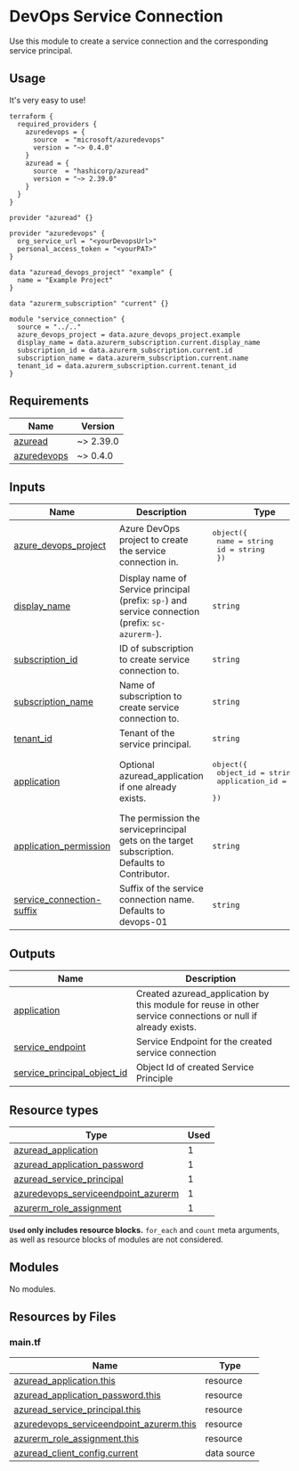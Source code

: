 # DevOps Service Connection
Use this module to create a service connection and the corresponding service principal.

<!-- BEGIN_TF_DOCS -->
## Usage

It's very easy to use!
```hcl
terraform {
  required_providers {
    azuredevops = {
      source  = "microsoft/azuredevops"
      version = "~> 0.4.0"
    }
    azuread = {
      source  = "hashicorp/azuread"
      version = "~> 2.39.0"
    }
  }
}

provider "azuread" {}

provider "azuredevops" {
  org_service_url = "<yourDevopsUrl>"
  personal_access_token = "<yourPAT>"
}

data "azuread_devops_project" "example" {
  name = "Example Project"
}

data "azurerm_subscription" "current" {}

module "service_connection" {
  source = "../.."
  azure_devops_project = data.azure_devops_project.example
  display_name = data.azurerm_subscription.current.display_name
  subscription_id = data.azurerm_subscription.current.id
  subscription_name = data.azurerm_subscription.current.name
  tenant_id = data.azurerm_subscription.current.tenant_id
}
```

## Requirements

| Name | Version |
|------|---------|
| <a name="requirement_azuread"></a> [azuread](#requirement\_azuread) | ~> 2.39.0 |
| <a name="requirement_azuredevops"></a> [azuredevops](#requirement\_azuredevops) | ~> 0.4.0 |

## Inputs

| Name | Description | Type | Default | Required |
|------|-------------|------|---------|:--------:|
| <a name="input_azure_devops_project"></a> [azure\_devops\_project](#input\_azure\_devops\_project) | Azure DevOps project to create the service connection in. | <pre>object({<br>    name = string<br>    id   = string<br>  })</pre> | n/a | yes |
| <a name="input_display_name"></a> [display\_name](#input\_display\_name) | Display name of Service principal (prefix: `sp-`) and service connection (prefix: `sc-azurerm-`). | `string` | n/a | yes |
| <a name="input_subscription_id"></a> [subscription\_id](#input\_subscription\_id) | ID of subscription to create service connection to. | `string` | n/a | yes |
| <a name="input_subscription_name"></a> [subscription\_name](#input\_subscription\_name) | Name of subscription to create service connection to. | `string` | n/a | yes |
| <a name="input_tenant_id"></a> [tenant\_id](#input\_tenant\_id) | Tenant of the service principal. | `string` | n/a | yes |
| <a name="input_application"></a> [application](#input\_application) | Optional azuread\_application if one already exists. | <pre>object({<br>    object_id = string<br>    application_id = string<br>  })</pre> | `null` | no |
| <a name="input_application_permission"></a> [application\_permission](#input\_application\_permission) | The permission the serviceprincipal gets on the target subscription. Defaults to Contributor. | `string` | `"Contributor"` | no |
| <a name="input_service_connection-suffix"></a> [service\_connection-suffix](#input\_service\_connection-suffix) | Suffix of the service connection name. Defaults to devops-01 | `string` | `"devops-01"` | no |
## Outputs

| Name | Description |
|------|-------------|
| <a name="output_application"></a> [application](#output\_application) | Created azuread\_application by this module for reuse in other service connections or null if already exists. |
| <a name="output_service_endpoint"></a> [service\_endpoint](#output\_service\_endpoint) | Service Endpoint for the created service connection |
| <a name="output_service_principal_object_id"></a> [service\_principal\_object\_id](#output\_service\_principal\_object\_id) | Object Id of created Service Principle |

## Resource types

| Type | Used |
|------|-------|
| [azuread_application](https://registry.terraform.io/providers/hashicorp/azuread/latest/docs/resources/application) | 1 |
| [azuread_application_password](https://registry.terraform.io/providers/hashicorp/azuread/latest/docs/resources/application_password) | 1 |
| [azuread_service_principal](https://registry.terraform.io/providers/hashicorp/azuread/latest/docs/resources/service_principal) | 1 |
| [azuredevops_serviceendpoint_azurerm](https://registry.terraform.io/providers/microsoft/azuredevops/latest/docs/resources/serviceendpoint_azurerm) | 1 |
| [azurerm_role_assignment](https://registry.terraform.io/providers/hashicorp/azurerm/latest/docs/resources/role_assignment) | 1 |

**`Used` only includes resource blocks.** `for_each` and `count` meta arguments, as well as resource blocks of modules are not considered.

## Modules

No modules.

## Resources by Files

### main.tf

| Name | Type |
|------|------|
| [azuread_application.this](https://registry.terraform.io/providers/hashicorp/azuread/latest/docs/resources/application) | resource |
| [azuread_application_password.this](https://registry.terraform.io/providers/hashicorp/azuread/latest/docs/resources/application_password) | resource |
| [azuread_service_principal.this](https://registry.terraform.io/providers/hashicorp/azuread/latest/docs/resources/service_principal) | resource |
| [azuredevops_serviceendpoint_azurerm.this](https://registry.terraform.io/providers/microsoft/azuredevops/latest/docs/resources/serviceendpoint_azurerm) | resource |
| [azurerm_role_assignment.this](https://registry.terraform.io/providers/hashicorp/azurerm/latest/docs/resources/role_assignment) | resource |
| [azuread_client_config.current](https://registry.terraform.io/providers/hashicorp/azuread/latest/docs/data-sources/client_config) | data source |
<!-- END_TF_DOCS -->